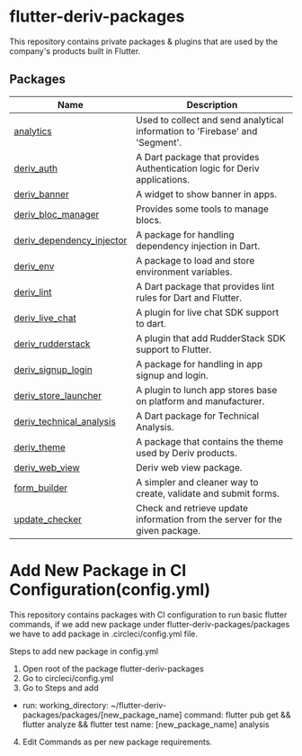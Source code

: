 # flutter-deriv-packages

This repository contains private packages & plugins that are used by the company's products built in Flutter.

## Packages

| Name                                                              | Description                                                                  |
| ----------------------------------------------------------------- | ---------------------------------------------------------------------------- |
| [analytics](./packages/analytics)                                 | Used to collect and send analytical information to 'Firebase' and 'Segment'. |
| [deriv_auth](./packages/deriv_auth)                               | A Dart package that provides Authentication logic for Deriv applications.    |
| [deriv_banner](./packages/deriv_banner)                           | A widget to show banner in apps.                                             |
| [deriv_bloc_manager](./packages/deriv_bloc_manager)               | Provides some tools to manage blocs.                                         |
| [deriv_dependency_injector](./packages/deriv_dependency_injector) | A package for handling dependency injection in Dart.                         |
| [deriv_env](./packages/deriv_env)                                 | A package to load and store environment variables.                           |
| [deriv_lint](./packages/deriv_lint)                               | A Dart package that provides lint rules for Dart and Flutter.                |
| [deriv_live_chat](./packages/deriv_live_chat)                     | A plugin for live chat SDK support to dart.                                  |
| [deriv_rudderstack](./packages/deriv_rudderstack)                 | A plugin that add RudderStack SDK support to Flutter.                        |
| [deriv_signup_login](./packages/deriv_signup_login)               | A package for handling in app signup and login.                              |
| [deriv_store_launcher](./packages/deriv_store_launcher)           | A plugin to lunch app stores base on platform and manufacturer.              |
| [deriv_technical_analysis](./packages/deriv_technical_analysis)   | A Dart package for Technical Analysis.                                       |
| [deriv_theme](./packages/deriv_theme)                             | A package that contains the theme used by Deriv products.                    |
| [deriv_web_view](./packages/deriv_web_view)                       | Deriv web view package.                                                      |
| [form_builder](./packages/form_builder)                           | A simpler and cleaner way to create, validate and submit forms.              |
| [update_checker](./packages/update_checker)                       | Check and retrieve update information from the server for the given package. |

# Add New Package in CI Configuration(config.yml)

This repository contains packages with CI configuration to run basic flutter commands, if we add new package under flutter-deriv-packages/packages we have to add package in .circleci/config.yml file.

Steps to add new package in config.yml

1. Open root of the package flutter-deriv-packages
2. Go to circleci/config.yml
3. Go to Steps and add

- run:
  working_directory: ~/flutter-deriv-packages/packages/[new_package_name]
  command: flutter pub get && flutter analyze && flutter test
  name: [new_package_name] analysis

4. Edit Commands as per new package requirements.
